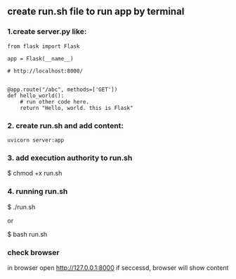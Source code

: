 ## create run.sh file to run app by terminal

### 1.create server.py like:
```
from flask import Flask

app = Flask(__name__)

# http://localhost:8000/


@app.route("/abc", methods=['GET'])
def hello_world():
    # run other code here.
    return "Hello, world. this is Flask"

```




### 2. create run.sh and add content:
```
uvicorn server:app

```

### 3. add execution authority to run.sh

$ chmod +x run.sh

### 4. running run.sh

$ ./run.sh

or

$ bash run.sh

### check browser

in browser open http://127.0.0.1:8000 if seccessd, browser will show content

